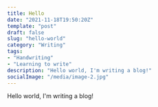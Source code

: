 ```yaml
---
title: Hello
date: "2021-11-18T19:50:20Z"
template: "post"
draft: false
slug: "hello-world"
category: "Writing"
tags:
- "Handwriting"
- "Learning to write"
description: "Hello world, I'm writing a blog!"
socialImage: "/media/image-2.jpg"
---
```


 Hello world, I'm writing a blog!